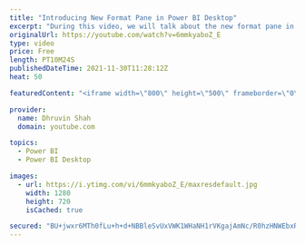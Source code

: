 ```yaml
---
title: "Introducing New Format Pane in Power BI Desktop"
excerpt: "During this video, we will talk about the new format pane in Power BI Desktop. Now we have consistent and easier formatting experience for our Power BI report. During this video, I will demonstrate all-new enhancements that has been rolled out as New format pane preview. We will also compare the new"
originalUrl: https://youtube.com/watch?v=6mmkyaboZ_E
type: video
price: Free
length: PT10M24S
publishedDateTime: 2021-11-30T11:28:12Z
heat: 50

featuredContent: "<iframe width=\"800\" height=\"500\" frameborder=\"0\" src=\"https://www.youtube.com/embed/6mmkyaboZ_E\" allow=\"accelerometer; autoplay; encrypted-media; gyroscope; picture-in-picture\" allowfullscreen></iframe>"

provider:
  name: Dhruvin Shah
  domain: youtube.com

topics:
  - Power BI
  - Power BI Desktop

images:
  - url: https://i.ytimg.com/vi/6mmkyaboZ_E/maxresdefault.jpg
    width: 1280
    height: 720
    isCached: true

secured: "BU+jwxr6MTh0fLu+h+d+NBBleSvUxVWK1WHaNH1rVKgajAmNc/R0hzHNWEbxRWNhI5G1ZkoANXqWHgJNxl2loyyouUrV1T2bZRVENIL8oC+fqB8UqOvSvvlhI5tcmTChML1kiUKe8+XHjb0DSctTVdpv3wS5hIrGMuiqeBlXPPpdFjkbJq7WHMyHZxPb38v6C36p7jUgMKUVw/0V88rYR6tHxBCVwTCJn2RM2GNK+itbTg/fLaJKrJ0mEC6D7eph0hRSXOAfchW4d5Nn/EVkylgaIpdYfocA6cj1d8ouwqaNBhGtE4TktMJfEfWiuKUe13qR0Re6vRjuWoIgy2VbKYe4+pSKRejrmwERNR1idOphHVQHvl3YzMabVwI5XlgqQ/nx2gdqvlnemdldBJ5XBjMwkxLEH2WOVy0x4BWlfE0=;F55HFCFEKA8v4CKGlUP8ww=="
---
```


